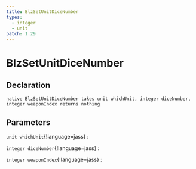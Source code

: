 ```yaml
---
title: BlzSetUnitDiceNumber
types:
  - integer
  - unit
patch: 1.29
---
```


# BlzSetUnitDiceNumber

## Declaration

```jass
native BlzSetUnitDiceNumber takes unit whichUnit, integer diceNumber, integer weaponIndex returns nothing
```

## Parameters
`unit whichUnit`{!language=jass}
: 

`integer diceNumber`{!language=jass}
: 

`integer weaponIndex`{!language=jass}
: 
